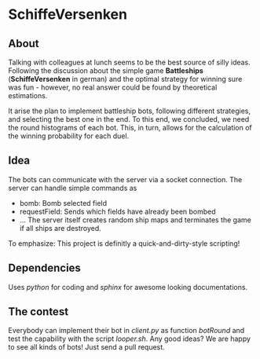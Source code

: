 # SchiffeVersenken

## About
Talking with colleagues at lunch seems to be the best source of silly ideas. Following the discussion about the simple game **Battleships** (**SchiffeVersenken** in german) and the optimal strategy for winning sure was fun - however, no real answer could be found by theoretical estimations.

It arise the plan to implement battleship bots, following different strategies, and selecting the best one in the end. To this end, we concluded, we need the round histograms of each bot. This, in turn, allows for the calculation of the winning probability for each duel.

## Idea
The bots can communicate with the server via a socket connection. The server can handle simple commands as
- bomb: Bomb selected field
- requestField: Sends which fields have already been bombed
- ...
The server itself creates random ship maps and terminates the game if all ships are destroyed. 

To emphasize: This project is definitly a quick-and-dirty-style scripting!

## Dependencies
Uses *python* for coding and *sphinx* for awesome looking documentations.

## The contest
Everybody can implement their bot in *client.py* as function *botRound* and test the capability with the script *looper.sh*.
Any good ideas? We are happy to see all kinds of bots! Just send a pull request.
